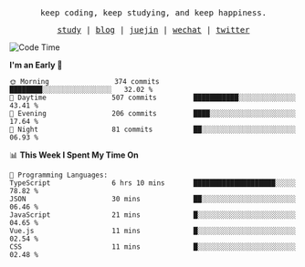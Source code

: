 <p align="center">
  <samp>
    <span>keep coding, keep studying, and keep happiness.</span>
  </samp>
</p>

<p align="center">
  <samp>
    <a href="https://github.com/ouduidui/fe-study">study</a> |
    <a href="https://deweyou.me">blog</a>  |
    <a href="https://juejin.cn/user/4309700183594366">juejin</a> |
    <a href="https://user-images.githubusercontent.com/54696834/165071004-6509e3f2-90c3-448c-9d92-3da42b0c2021.jpeg">wechat</a> |
    <a href="https://twitter.com/ouduidui">twitter</a>
  </samp>
</p>

<!--START_SECTION:waka-->
![Code Time](http://img.shields.io/badge/Code%20Time-3%2C685%20hrs%2040%20mins-blue)

**I'm an Early 🐤** 

```text
🌞 Morning                374 commits         ████████░░░░░░░░░░░░░░░░░   32.02 % 
🌆 Daytime                507 commits         ███████████░░░░░░░░░░░░░░   43.41 % 
🌃 Evening                206 commits         ████░░░░░░░░░░░░░░░░░░░░░   17.64 % 
🌙 Night                  81 commits          ██░░░░░░░░░░░░░░░░░░░░░░░   06.93 % 
```


📊 **This Week I Spent My Time On** 

```text
💬 Programming Languages: 
TypeScript               6 hrs 10 mins       ████████████████████░░░░░   78.82 % 
JSON                     30 mins             ██░░░░░░░░░░░░░░░░░░░░░░░   06.46 % 
JavaScript               21 mins             █░░░░░░░░░░░░░░░░░░░░░░░░   04.65 % 
Vue.js                   11 mins             █░░░░░░░░░░░░░░░░░░░░░░░░   02.54 % 
CSS                      11 mins             █░░░░░░░░░░░░░░░░░░░░░░░░   02.48 % 
```


<!--END_SECTION:waka-->
